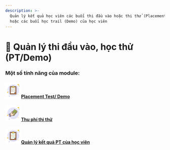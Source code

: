 ```yaml
---
description: >-
  Quản lý kết quả học viên các buổi thi đầu vào hoặc thi thử (Placement Test)
  hoặc các buổi học trail (Demo) của học viên
---
```


# 📰 Quản lý thi đầu vào, học thử (PT/Demo)

### Một số tính năng của module:

#### ![](<../.gitbook/assets/icons8-test-passed-50 (1).png>)[Placement Test/ Demo](quan-li-thi-dau-vao-hoc-thu-pt-demo/placement-test-demo/)

#### ![](../.gitbook/assets/icons8-cash-in-hand-50.png)[Thu phí thi thử](quan-li-thi-dau-vao-hoc-thu-pt-demo/thu-phi-thi-thu.md)

#### ![](../.gitbook/assets/icons8-survey-50.png)[Quản lý kết quả PT của học viên](quan-li-thi-dau-vao-hoc-thu-pt-demo/quan-ly-ket-qua-pt-cua-hoc-vien.md)
